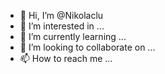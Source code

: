 - 👋 Hi, I’m @Nikolaclu
- 👀 I’m interested in ...
- 🌱 I’m currently learning ...
- 💞️ I’m looking to collaborate on ...
- 📫 How to reach me ...

<!---
Nikolaclu/Nikolaclu is a ✨ special ✨ repository because its `README.md` (this file) appears on your GitHub profile.
You can click the Preview link to take a look at your changes.
--->
